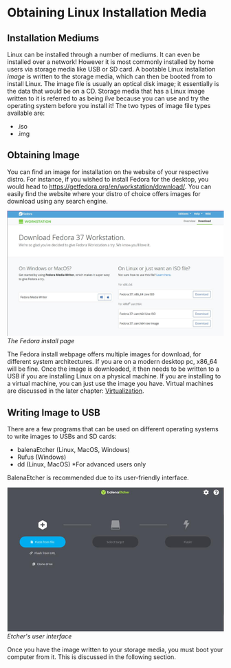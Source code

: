 # Obtaining Linux Installation Media

## Installation Mediums
Linux can be installed through a number of mediums. It can even be installed over a network! However it is most commonly installed by home users via storage media like USB or SD card. A bootable Linux installation *image* is written to the storage media, which can then be booted from to install Linux. The image file is usually an optical disk image; it essentially is the data that would be on a CD. Storage media that has a Linux image written to it is referred to as being *live* because you can use and try the operating system before you install it! The two types of image file types available are:
* .iso
* .img
## Obtaining Image
You can find an image for installation on the website of your respective distro. For instance, if you wished to install Fedora for the desktop, you would head to <https://getfedora.org/en/workstation/download/>. You can easily find the website where your distro of choice offers images for download using any search engine. 

![fedora](./imgs/fedora.jpg)
*The Fedora install page*

The Fedora install webpage offers multiple images for download, for different system architectures. If you are on a modern desktop pc, x86\_64 will be fine. Once the image is downloaded, it then needs to be written to a USB if you are installing Linux on a physical machine. If you are installing to a virtual machine, you can just use the image you have. Virtual machines are discussed in the later chapter: [Virtualization]().

## Writing Image to USB
There are a few programs that can be used on different operating systems to write images to USBs and SD cards:
* balenaEtcher (Linux, MacOS, Windows)
* Rufus (Windows)
* dd (Linux, MacOS) *For advanced users only

BalenaEtcher is recommended due to its user-friendly interface.

![balena](./imgs/balena.jpg)
*Etcher's user interface*


Once you have the image written to your storage media, you must boot your computer from it. This is discussed in the following section.

